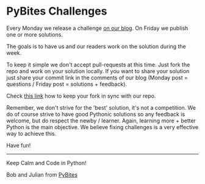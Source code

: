 # PyBites Challenges

Every Monday we release a challenge [on our blog](http://pybit.es). 
On Friday we publish one or more solutions.

The goals is to have us and our readers work on the solution during the week.

To keep it simple we don't accept pull-requests at this time. Just fork the repo and work on your solution locally. 
If you want to share your solution just share your commit link in the comments of our blog (Monday post = questions / Friday post = solutions + feedback).

Check [this link](https://help.github.com/articles/syncing-a-fork/) how to keep your fork in sync with our repo.

Remember, we don't strive for the 'best' solution, it's not a competition. 
We do of course strive to have good Pythonic solutions so any feedback is welcome, but do respect the newby / learner. 
Again, learning more + better Python is the main objective. We believe fixing challenges is a very effective way to achieve this.

Have fun!

---

Keep Calm and Code in Python!

Bob and Julian from [PyBites](http://pybit.es)
